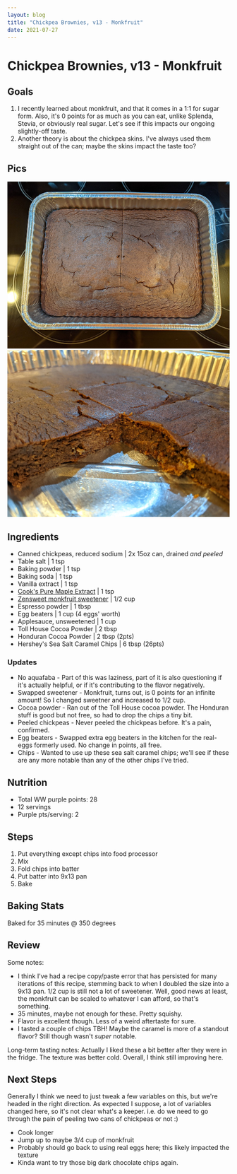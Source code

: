 ```yaml
---
layout: blog
title: "Chickpea Brownies, v13 - Monkfruit"
date: 2021-07-27
---
```


# Chickpea Brownies, v13 - Monkfruit
## Goals
1. I recently learned about monkfruit, and that it comes in a 1:1 for sugar form. Also, it's 0 points for as much as you can eat, unlike Splenda, Stevia, or obviously real sugar. Let's see if this impacts our ongoing slightly-off taste.
2. Another theory is about the chickpea skins. I've always used them straight out of the can; maybe the skins impact the taste too?

## Pics
![top](/assets/recipes/chickpea-13-top.jpg)
![closeup](/assets/recipes/chickpea-13-close.jpg)

## Ingredients

- Canned chickpeas, reduced sodium | 2x 15oz can, drained _and peeled_
- Table salt | 1 tsp
- Baking powder | 1 tsp
- Baking soda | 1 tsp
- Vanilla extract | 1 tsp
- [Cook's Pure Maple Extract](https://amzn.to/2LiRs8L) | 1 tsp
- [Zensweet monkfruit sweetener](https://amzn.to/3f3s8j2) | 1/2 cup
- Espresso powder | 1 tbsp
- Egg beaters | 1 cup (4 eggs' worth)
- Applesauce, unsweetened | 1 cup
- Toll House Cocoa Powder | 2 tbsp
- Honduran Cocoa Powder | 2 tbsp (2pts)
- Hershey's Sea Salt Caramel Chips | 6 tbsp (26pts)

### Updates
- No aquafaba - Part of this was laziness, part of it is also questioning if it's actually helpful, or if it's contributing to the flavor negatively.
- Swapped sweetener - Monkfruit, turns out, is 0 points for an infinite amount! So I changed sweetner and increased to 1/2 cup.
- Cocoa powder - Ran out of the Toll House cocoa powder. The Honduran stuff is good but not free, so had to drop the chips a tiny bit. 
- Peeled chickpeas - Never peeled the chickpeas before. It's a pain, confirmed.
- Egg beaters - Swapped extra egg beaters in the kitchen for the real-eggs formerly used. No change in points, all free.
- Chips - Wanted to use up these sea salt caramel chips; we'll see if these are any more notable than any of the other chips I've tried.

## Nutrition
- Total WW purple points: 28
- 12 servings
- Purple pts/serving: 2

## Steps
1. Put everything except chips into food processor
2. Mix
3. Fold chips into batter
4. Put batter into 9x13 pan
5. Bake

## Baking Stats
Baked for 35 minutes @ 350 degrees

## Review

Some notes:
* I think I've had a recipe copy/paste error that has persisted for many iterations of this recipe, stemming back to when I doubled the size into a 9x13 pan. 1/2 cup is still not a lot of sweetener. Well, good news at least, the monkfruit can be scaled to whatever I can afford, so that's something.
* 35 minutes, maybe not enough for these. Pretty squishy.
* Flavor is excellent though. Less of a weird aftertaste for sure.
* I tasted a couple of chips TBH! Maybe the caramel is more of a standout flavor? Still though wasn't _super_ notable.

Long-term tasting notes: Actually I liked these a bit better after they were in the fridge. The texture was better cold. Overall, I think still improving here.

## Next Steps
Generally I think we need to just tweak a few variables on this, but we're headed in the right direction. As expected I suppose, a lot of variables changed here, so it's not clear what's a keeper. i.e. do we need to go through the pain of peeling two cans of chickpeas or not :)
* Cook longer
* Jump up to maybe 3/4 cup of monkfruit
* Probably should go back to using real eggs here; this likely impacted the texture
* Kinda want to try those big dark chocolate chips again. 
